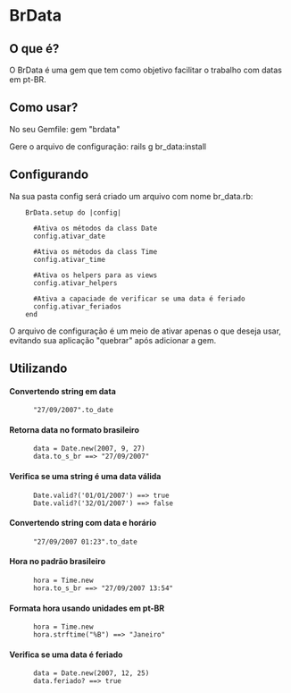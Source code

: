 # BrData

## O que é?

O BrData é uma gem que tem como objetivo facilitar o trabalho com datas em pt-BR.

## Como usar?

No seu Gemfile:
        gem "brdata"

Gere o arquivo de configuração:
        rails g br_data:install

##  Configurando
Na sua pasta config será criado um arquivo com nome br_data.rb:

        BrData.setup do |config|

          #Ativa os métodos da class Date
          config.ativar_date

          #Ativa os métodos da class Time
          config.ativar_time

          #Ativa os helpers para as views
          config.ativar_helpers

          #Ativa a capaciade de verificar se uma data é feriado
          config.ativar_feriados
        end

O arquivo de configuração é um meio de ativar apenas o que deseja usar, evitando sua aplicação "quebrar" após adicionar a gem.

## Utilizando

#### Convertendo string em data

          "27/09/2007".to_date

#### Retorna data no formato brasileiro

          data = Date.new(2007, 9, 27)
          data.to_s_br ==> "27/09/2007"

#### Verifica se uma string é uma data válida

          Date.valid?('01/01/2007') ==> true
          Date.valid?('32/01/2007') ==> false

#### Convertendo string com data e horário

          "27/09/2007 01:23".to_date

#### Hora no padrão brasileiro

          hora = Time.new
          hora.to_s_br ==> "27/09/2007 13:54"

#### Formata hora usando unidades em pt-BR

          hora = Time.new
          hora.strftime("%B") ==> "Janeiro"

#### Verifica se uma data é feriado

          data = Date.new(2007, 12, 25)
          data.feriado? ==> true
